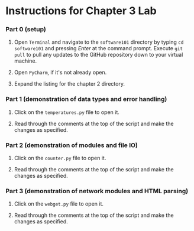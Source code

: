 # Instructions for Chapter 3 Lab

### Part 0 (setup)

1. Open `Terminal` and navigate to the `software101` directory by
typing `cd software101` and pressing _Enter_ at the command prompt.
Execute `git pull` to pull any updates to the GitHub repository down to
your virtual machine.

2. Open `PyCharm`, if it's not already open.

3. Expand the listing for the chapter 2 directory.

### Part 1 (demonstration of data types and error handling)

1. Click on the `temperatures.py` file to open it.

2. Read through the comments at the top of the script and make the changes as specified.

### Part 2 (demonstration of modules and file IO)

1. Click on the `counter.py` file to open it.

2. Read through the comments at the top of the script and make the changes as specified.

### Part 3 (demonstration of network modules and HTML parsing)

1. Click on the `webget.py` file to open it.

2. Read through the comments at the top of the script and make the changes as specified.
